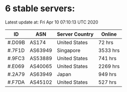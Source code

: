 # 6 stable servers:

Latest update at: Fri Apr 10 07:10:13 UTC 2020

| ID | ASN | Server Country | Online |
| -- | --- | -------------- | ------ |
| #.D09B | AS174 | United States | 72 hrs |
| #.7F1D | AS63949 | Singapore | 3533 hrs |
| #.9FC3 | AS53889 | United States | 741 hrs |
| #.E069 | AS40065 | United States | 2269 hrs |
| #.2A79 | AS63949 | Japan | 949 hrs |
| #.F7DA | AS45102 | United States | 527 hrs |

